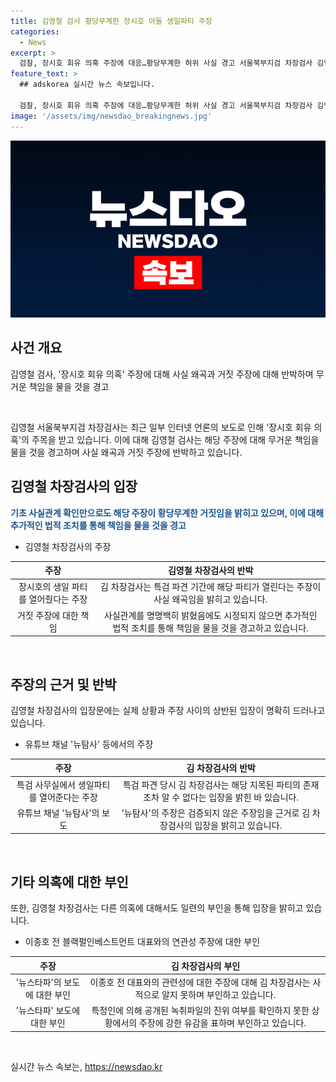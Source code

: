 ```yaml
---
title: 김영철 검사 황당무계한 장시호 아들 생일파티 주장
categories:
  - News
excerpt: >
  검찰, 장시호 회유 의혹 주장에 대응…황당무계한 허위 사실 경고 서울북부지검 차장검사 김영철은 15일, 장시호 아들 생일 파티를 열어줬다는 주장에 대해 황당무계한 허위 사실이라며 무거운 책임을 물을 것이라고 경고했다. 김 차장검사는 기초적 사실관계 확인으로 거짓임을 밝히고, 추가적인 법적 조치를 통해 악의적인 행동에 대한 책임을 물 것을 경고했다. 뉴스타파가 임성근 구명로비설 보도와 관련된 주장에도 부인하며, 허무맹랑한 허위 내용이 유포된 행위에 대한 책임을 강조했다.
feature_text: >
  ## adskorea 실시간 뉴스 속보입니다.

  검찰, 장시호 회유 의혹 주장에 대응…황당무계한 허위 사실 경고 서울북부지검 차장검사 김영철은 15일, 장시호 아들 생일 파티를 열어줬다는 주장에 대해 황당무계한 허위 사실이라며 무거운 책임을 물을 것이라고 경고했다. 김 차장검사는 기초적 사실관계 확인으로 거짓임을 밝히고, 추가적인 법적 조치를 통해 악의적인 행동에 대한 책임을 물 것을 경고했다. 뉴스타파가 임성근 구명로비설 보도와 관련된 주장에도 부인하며, 허무맹랑한 허위 내용이 유포된 행위에 대한 책임을 강조했다.
image: '/assets/img/newsdao_breakingnews.jpg'
---
```


<p><img src="/assets/img/newsdao_breakingnews.jpg" alt="adskorea 속보" /></p>

<h2 data-ke-size="size26">사건 개요</h2>

<p data-ke-size="size16">김영철 검사, '장시호 회유 의혹' 주장에 대해 사실 왜곡과 거짓 주장에 대해 반박하며 무거운 책임을 물을 것을 경고</p>

<p data-ke-size="size16">&nbsp;</p>

<p data-ke-size="size16">김영철 서울북부지검 차장검사는 최근 일부 인터넷 언론의 보도로 인해 '장시호 회유 의혹'의 주목을 받고 있습니다. 이에 대해 김영철 검사는 해당 주장에 대해 무거운 책임을 물을 것을 경고하며 사실 왜곡과 거짓 주장에 반박하고 있습니다.</p>

<h2 data-ke-size="size26">김영철 차장검사의 입장</h2>

<p data-ke-size="size16"><b><span style="color: #1a5490;">기초 사실관계 확인만으로도 해당 주장이 황당무계한 거짓임을 밝히고 있으며, 이에 대해 추가적인 법적 조치를 통해 책임을 물을 것을 경고</span></b></p>

<ul>
<li>김영철 차장검사의 주장</li>
</ul>

<table>
<thead>
<tr>
<th style="text-align: center; height: 17px;"><b>주장</b></th>
<th style="text-align: center; height: 17px;"><b>김영철 차장검사의 반박</b></th>
</tr>
</thead>
<tbody>
<tr>
<td style="text-align: center; height: 17px;">장시호의 생일 파티를 열어줬다는 주장</td>
<td style="text-align: center; height: 17px;">김 차장검사는 특검 파견 기간에 해당 파티가 열린다는 주장이 사실 왜곡임을 밝히고 있습니다.</td>
</tr>
<tr>
<td style="text-align: center; height: 17px;">거짓 주장에 대한 책임</td>
<td style="text-align: center; height: 17px;">사실관계를 명명백히 밝혔음에도 시정되지 않으면 추가적인 법적 조치를 통해 책임을 물을 것을 경고하고 있습니다.</td>
</tr>
</tbody>
</table>

<p data-ke-size="size16">&nbsp;</p>

<h2 data-ke-size="size26">주장의 근거 및 반박</h2>

<p data-ke-size="size16">김영철 차장검사의 입장문에는 실제 상황과 주장 사이의 상반된 입장이 명확히 드러나고 있습니다.</p>

<ul>
<li>유튜브 채널 '뉴탐사' 등에서의 주장</li>
</ul>

<table>
<thead>
<tr>
<th style="text-align: center; height: 17px;"><b>주장</b></th>
<th style="text-align: center; height: 17px;"><b>김 차장검사의 반박</b></th>
</tr>
</thead>
<tbody>
<tr>
<td style="text-align: center; height: 17px;">특검 사무실에서 생일파티를 열어준다는 주장</td>
<td style="text-align: center; height: 17px;">특검 파견 당시 김 차장검사는 해당 지목된 파티의 존재조차 알 수 없다는 입장을 밝힌 바 있습니다.</td>
</tr>
<tr>
<td style="text-align: center; height: 17px;">유튜브 채널 '뉴탐사'의 보도</td>
<td style="text-align: center; height: 17px;">'뉴탐사'의 주장은 검증되지 않은 주장임을 근거로 김 차장검사의 입장을 밝히고 있습니다.</td>
</tr>
</tbody>
</table>

<p data-ke-size="size16">&nbsp;</p>

<h2 data-ke-size="size26">기타 의혹에 대한 부인</h2>

<p data-ke-size="size16">또한, 김영철 차장검사는 다른 의혹에 대해서도 일련의 부인을 통해 입장을 밝히고 있습니다.</i></p>

<ul>
<li>이종호 전 블랙펄인베스트먼트 대표와의 연관성 주장에 대한 부인</li>
</ul>

<table>
<thead>
<tr>
<th style="text-align: center; height: 17px;"><b>주장</b></th>
<th style="text-align: center; height: 17px;"><b>김 차장검사의 부인</b></th>
</tr>
</thead>
<tbody>
<tr>
<td style="text-align: center; height: 17px;">'뉴스타파'의 보도에 대한 부인</td>
<td style="text-align: center; height: 17px;">이종호 전 대표와의 관련성에 대한 주장에 대해 김 차장검사는 사적으로 알지 못하며 부인하고 있습니다.</td>
</tr>
<tr>
<td style="text-align: center; height: 17px;">'뉴스타파' 보도에 대한 부인</td>
<td style="text-align: center; height: 17px;">특정인에 의해 공개된 녹취파일의 진위 여부를 확인하지 못한 상황에서의 주장에 강한 유감을 표하며 부인하고 있습니다.</td>
</tr>
</tbody>
</table>

<p data-ke-size="size16">&nbsp;</p>
실시간 뉴스 속보는, <a href="https://newsdao.kr" rel="dofollow">https://newsdao.kr</a>


